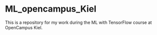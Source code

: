 # ML_opencampus_Kiel
This is a repository for my work during the ML with TensorFlow course at OpenCampus Kiel.
